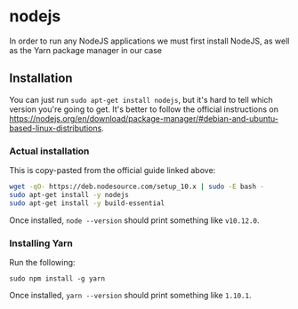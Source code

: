 # nodejs

In order to run any NodeJS applications we must first install NodeJS, as well as the Yarn package manager in our case

## Installation

You can just run `sudo apt-get install nodejs`, but it's hard to tell which version you're going to get. It's better to follow the official instructions on https://nodejs.org/en/download/package-manager/#debian-and-ubuntu-based-linux-distributions.

### Actual installation

This is copy-pasted from the official guide linked above:

```bash
wget -qO- https://deb.nodesource.com/setup_10.x | sudo -E bash -
sudo apt-get install -y nodejs
sudo apt-get install -y build-essential
```

Once installed, `node --version` should print something like `v10.12.0`.

### Installing Yarn

Run the following:

```
sudo npm install -g yarn
```

Once installed, `yarn --version` should print something like `1.10.1`.
